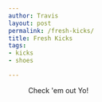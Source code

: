 ```yaml
---
author: Travis
layout: post
permalink: /fresh-kicks/
title: Fresh Kicks
tags:
- kicks
- shoes

---
```


<figure>
	<img src="http://silasq.com/uploads/2013/02/2012-11-09-13.45.30-e1360264635284-1024x780.jpg" alt="">	
	<figcaption>Check 'em out Yo!</figcaption>
</figure>
